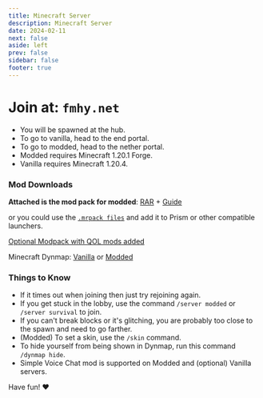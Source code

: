 ```yaml
---
title: Minecraft Server
description: Minecraft Server
date: 2024-02-11
next: false
aside: left
prev: false
sidebar: false
footer: true
---
```


# Join at: `fmhy.net`

- You will be spawned at the hub.
- To go to vanilla, head to the end portal.
- To go to modded, head to the nether portal.
- Modded requires Minecraft 1.20.1 Forge.
- Vanilla requires Minecraft 1.20.4.

### Mod Downloads

**Attached is the mod pack for modded**:
[RAR](https://qiwi.gg/file/acC63146-mods) + [Guide](https://rentry.org/fmhy-modded)

or you could use the
[`.mrpack files`](https://discord.com/channels/956006107564879872/1206145102217486366/1206145423689908224)
and add it to Prism or other compatible launchers.

[Optional Modpack with QOL mods added](https://qiwi.gg/file/cSee7776-FMHYServerPackClientPP)

Minecraft Dynmap: [Vanilla](https://survival.dynmap.fmhy.net) or
[Modded](https://modded.dynmap.fmhy.net)

### Things to Know

- If it times out when joining then just try rejoining again.
- If you get stuck in the lobby, use the command `/server modded`
  or `/server survival` to join.
- If you can't break blocks or it's glitching, you are probably too close to the
  spawn and need to go farther.
- (Modded) To set a skin, use the `/skin` command.
- To hide yourself from being shown in Dynmap, run this command `/dynmap hide`.
- Simple Voice Chat mod is supported on Modded and (optional) Vanilla servers.

Have fun! ♥️

